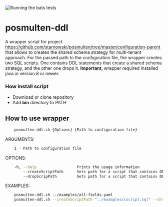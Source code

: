 ![Running the bats tests](https://github.com/starnowski/posmulten-ddl/workflows/Running%20the%20bats%20tests/badge.svg)

# posmulten-ddl

A wrapper script for project https://github.com/starnowski/posmulten/tree/master/configuration-parent that allows to creates the shared schema strategy for multi-tenant approach.
For the passed path to the configuration file, the wrapper creates two SQL scripts. One contains DDL statements that create a shared schema strategy, and the other one drops it.
__Important__, wrapper required installed java in version 8 or newer.

### How install script

*   Download or clone repository
*   Add __bin__ directory to PATH

## How to use wrapper

```bash
    posmulten-ddl.sh {Options} {Path to configuration file}
```

ARGUMENTS:

```bash
    1 - Path to configuration file
```

OPTIONS:

```bash
    -h, --help                  Prints the usage information
        --createScriptPath      Sets path for a script that contains DDL statements that create a shared schema strategy. By default, a file with the name create_script.sql is being created in the current directory.
        --dropScripPath         Sets path for a script that contains DDL statements that drop a shared schema strategy. By default, a file with the name drop_script.sql is being created in the current directory.
```

EXAMPLES:

```bash
    posmulten-ddl.sh ../examples/all-fields.yaml
    posmulten-ddl.sh --createScriptPath "../examples/cscript.sql" --dropScripPath "../examples/dscript.sql" ../examples/all-fields.yaml
```